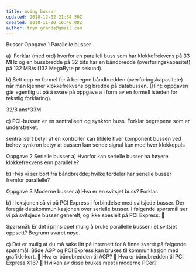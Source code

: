 ```yaml
---
title: øving busser
updated: 2018-12-02 21:54:50Z
created: 2018-11-20 16:46:08Z
author: trym.grande@gmail.com
---
```


Busser
Oppgave 1
Parallelle busser

a)  Forklar (med ord) hvorfor en parallell buss som har klokkefrekvens på 33 MHz og en bussbredde på 32 bits har en båndbredde (overføringskapasitet) på 132 MB/s (132 MegaByte pr sekund).

b) Sett opp en formel for å beregne båndbredden (overføringskapasitete) når man kjenner klokkefrekvens og bredde på databussen. (Hint: oppgaven går egentlig ut på å svare på oppgave a i form av en formell isteden for tekstlig forklaring).

32/8
ans*33M

c) PCI-bussen er en sentralisert og synkron buss. Forklar begrepene som er understreket.

sentralisert betyr at en kontroller kan tildele hver komponent bussen ved behov
synkron betyr at bussen kan sende signal kun med hver klokkepuls

Oppgave 2
Serielle busser
a) Hvorfor kan serielle busser ha høyere klokkefrekvens enn parallelle?

b) Hvis vi ser bort fra båndbredde; hvilke fordeler har serielle busser fremfor parallelle?

Oppgave 3 Moderne busser
a) Hva er en svitsjet buss? Forklar.

b) I leksjonen så vi på PCI Express i forbindelse med svitsjede busser. Der foregår datakommunikasjonen over serielle busser. I følgende spørsmål ser vi på svitsjede busser generelt, og ikke spesielt på PCI Express: 

Spørsmål: Er det i prinsippet mulig å bruke parallelle busser i et svitsjet oppsett? Begrunn svaret nøye.

c) Det er mulig at du må søke litt på Internett for å finne svaret på følgende spørsmål. Både AGP og PCI Express kan brukes til kommunikasjon med grafikk-kort.  Hva er båndbredden til AGP?  Hva er båndbredden til PCI Express X16?  Hvilken av disse brukes mest i moderne PCer?